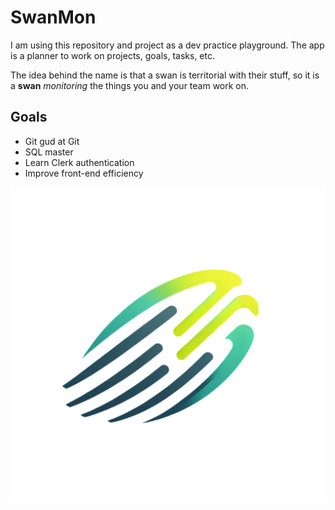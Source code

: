 # SwanMon

I am using this repository and project as a dev practice playground. The app is
a planner to work on projects, goals, tasks, etc.

The idea behind the name is that a swan is territorial with their stuff, so it
is a **swan** _monitoring_ the things you and your team work on.

## Goals

- Git gud at Git
- SQL master
- Learn Clerk authentication
- Improve front-end efficiency

![image](./public/swanmon-logo-color.png)

